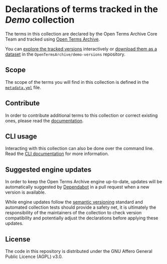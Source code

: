 # Declarations of terms tracked in the *<!-- here goes your collection name -->Demo<!-- until here -->* collection

The terms in this collection are declared by <!-- customize to your context -->the Open Terms Archive Core Team<!-- until here --> and tracked using [Open Terms Archive](https://opentermsarchive.org).

You can [explore the tracked versions](https://github.com/OpenTermsArchive/demo-versions) interactively or [download them as a dataset](https://github.com/OpenTermsArchive/demo-versions/releases) in the `OpenTermsArchive/demo-versions` repository.

## Scope

The scope of the terms you will find in this collection is defined in the [`metadata.yml`](./metadata.yml) file.

## Contribute

In order to contribute additional terms to this collection or correct existing ones, please read the [documentation](https://docs.opentermsarchive.org/contributing-terms/).

## CLI usage

Interacting with this collection can also be done over the command line. Read the [CLI documentation](https://docs.opentermsarchive.org/#cli) for more information.

## Suggested engine updates

In order to keep the Open Terms Archive engine up-to-date, updates will be automatically suggested by [Dependabot](https://github.blog/2020-06-01-keep-all-your-packages-up-to-date-with-dependabot/) in a pull request when a new version is available.

While engine updates follow the [semantic versioning](https://semver.org) standard and automated collection tests should provide a safety net, it is ultimately the responsibility of the maintainers of the collection to check version compatibility and potentially adjust the declarations before applying these updates.

## License

The code in this repository is distributed under the GNU Affero General Public Licence (AGPL) v3.0.
